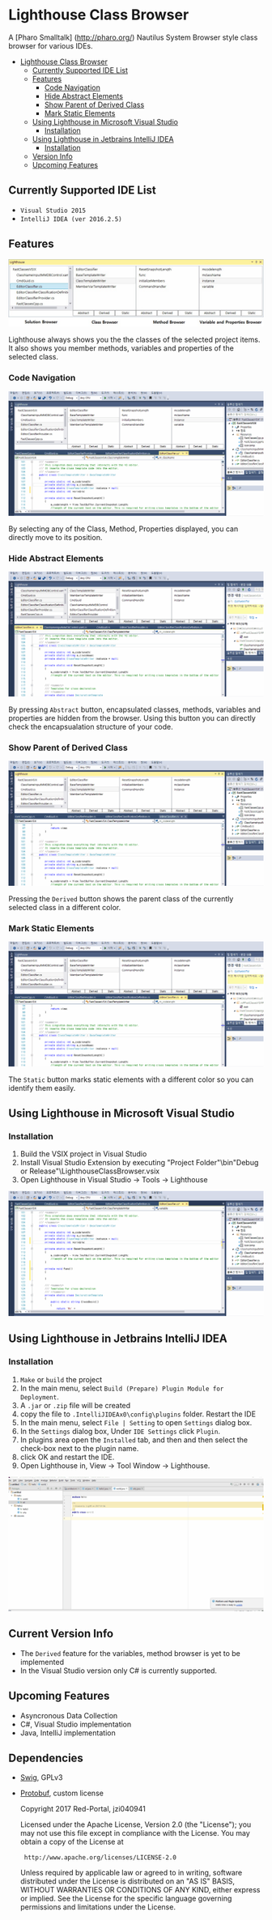 # Lighthouse Class Browser

A [Pharo Smalltalk] (http://pharo.org/) Nautilus System Browser style class browser for various IDEs.


- [Lighthouse Class Browser](#lighthouse-class-browser)
	- [Currently Supported IDE List](#currently-supported-ide-list)
	- [Features](#features)
		- [Code Navigation](#code-navigation)
		- [Hide Abstract Elements](#hide-abstract-elements)
		- [Show Parent of Derived Class](#show-parent-of-derived-class)
        - [Mark Static Elements](#mark-static-elements)
	- [Using Lighthouse in Microsoft Visual Studio](#using-lighthouse-in-microsoft-visual-studio)
        - [Installation](#installation)
	- [Using Lighthouse in Jetbrains IntelliJ IDEA](#using-lighthouse-in-jetbrains-intellij-idea)
		- [Installation](#installation)
    - [Version Info](#version-info)
    - [Upcoming Features](#upcoming-features)


## Currently Supported IDE List

* `Visual Studio 2015`
* `IntelliJ IDEA (ver 2016.2.5)`

## Features

![ExampleImage](https://github.com/Red-Portal/LighthouseClassBrowser/blob/master/ExampleImage.jpg)

Lighthouse always shows you the the classes of the selected project items.
It also shows you member methods, variables and properties of the selected class.

### Code Navigation

![CodeNavigation](https://github.com/Red-Portal/LighthouseClassBrowser/blob/master/ExampleNavigation.gif)

By selecting any of the Class, Method, Properties displayed, you can directly move to its position.

### Hide Abstract Elements

![HideAbstractMembers](https://github.com/Red-Portal/LighthouseClassBrowser/blob/master/ExampleAbstraction.gif)

By pressing `Abstract` button, encapsulated classes, methods, variables and properties are hidden from the browser.
Using this button you can directly check the encapsualation structure of your code.

### Show Parent of Derived Class

![ShowDerivedParent](https://github.com/Red-Portal/LighthouseClassBrowser/blob/master/ExampleDerived.gif)

Pressing the `Derived` button shows the parent class of the currently selected class in a different color.

### Mark Static Elements

![MarkStatic](https://github.com/Red-Portal/LighthouseClassBrowser/blob/master/ExampleStatic.gif)

The `Static` button marks static elements with a different color so you can identify them easily.

## Using Lighthouse in Microsoft Visual Studio
### Installation

1. Build the VSIX project in Visual Studio
2. Install Visual Studio Extension by executing "Project Folder"\bin\"Debug or Release"\LighthouseClassBrowser.vsix
3. Open Lighthouse in Visual Studio -> Tools -> Lighthouse

![UsingExample](https://github.com/Red-Portal/LighthouseClassBrowser/blob/master/ExampleOpening.gif)


## Using Lighthouse in Jetbrains IntelliJ IDEA 
### Installation

1. `Make` or `build` the project
2.  In the main menu, select `Build (Prepare) Plugin Module for Deployment`.
3. A `.jar` or `.zip` file will be created
4. copy the file to `.IntelliJIDEAx0\config\plugins` folder. Restart the IDE
5. In the main menu, select `File | Setting` to open `Settings` dialog box.
6. In the `Settings` dialog box, Under `IDE Settings` click `Plugin`.
7. In plugins area open the `Installed` tab, and then and then select the check-box next to the plugin name.
8. click OK and restart the IDE.
9. Open Lighthouse in, View ->  Tool Window -> Lighthouse.

![UsingIntelliJExample](https://github.com/Red-Portal/LighthouseClassBrowser/blob/master/ExampleOpeningIntelliJ.gif)

## Current Version Info
* The `Derived` feature for the variables, method browser is yet to be implemented
* In the Visual Studio version only C# is currently supported.

## Upcoming Features
* Asyncronous Data Collection
* C#, Visual Studio implementation
* Java, IntelliJ implementation

## Dependencies
* [Swig](https://github.com/swig/swig), GPLv3
* [Protobuf](https://github.com/google/protobuf), custom license




   Copyright 2017 Red-Portal, jzi040941

   Licensed under the Apache License, Version 2.0 (the "License");
   you may not use this file except in compliance with the License.
   You may obtain a copy of the License at

       http://www.apache.org/licenses/LICENSE-2.0

   Unless required by applicable law or agreed to in writing, software
   distributed under the License is distributed on an "AS IS" BASIS,
   WITHOUT WARRANTIES OR CONDITIONS OF ANY KIND, either express or implied.
   See the License for the specific language governing permissions and
   limitations under the License.